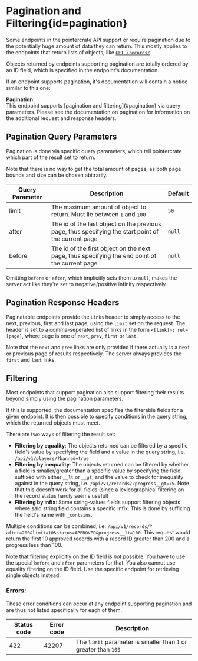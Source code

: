 <div class='panel fade js-scroll-anim' data-anim='fade'>

# Pagination and Filtering{id=pagination}

Some endpoints in the pointercrate API support or require pagination due to the potentially huge amount of data they can return.
This mostly applies to the endpoints that return lists of objects, like [`GET /records/`](/documentation/records/#get-records).

Objects returned by endpoints supporting pagination are totally ordered by an ID field, which is specified in the endpoint's documentation.

If an endpoint supports pagination, it's documentation will contain a notice similar to this one:

<div class='info-green'>
<b>Pagination:</b><br>
This endpoint supports [pagination and filtering](#pagination) via query parameters. Please see the documentation on pagination for information
on the additional request and response headers.
</div>

## Pagination Query Parameters

Pagination is done via specific query parameters, which tell pointercrate which part of the result set to return.

Note that there is no way to get the total amount of pages, as both page bounds and size can be chosen abitrarily.

| Query Parameter | Description                                                                                         | Default                               |
| --------------- | --------------------------------------------------------------------------------------------------- | ------------------------------------- |
| limit           | The maximum amount of object to return. Must lie between `1` and `100`                              | `50`                                    |
| after           | The id of the last object on the previous page, thus specifying the start point of the current page | `null` |
| before          | The id of the first object on the next page, thus specifying the end point of the current page      | `null`  |

Omitting `before` or `after`, which implicitly sets them to `null`, makes the server act like they're set to negative/positive infinity respectively.

## Pagination Response Headers

Paginatable endpoints provide the `Links` header to simply access to the next, previous, first and last page, using the `limit` set on the request.
The header is set to a comma-seperated
list of links in the form `<[link]>; rel=[page]`, where page is one of `next`, `prev`, `first` or `last`.

Note that the `next` and `prev` links are only provided if there actually is a next or previous page of results respectively. The server always provides the `first` and `last` links.

## Filtering

Most endpoints that support pagination also support filtering their results beyond simply using the pagination parameters.

If this is supported, the documentation specifies the filterable fields for a given endpoint.
It is then possible to specify conditions in the query string, which the returned objects must meet.

There are two ways of filtering the result set:

- **Filtering by equality**: The objects returned can be filtered by a specific field's value by specifying the field and a value in the query string, i.e. `/api/v1/players/?banned=true`
- **Filtering by inequality**: The objects returned can be filtered by whether a field is smaller/greater than a specific value by specifying the field,
  suffixed with either `__lt` or `__gt`, and the value to check for inequality against in the query string, i.e. `/api/v1/records/?progress__gt=75`. Note that this doesn't work for all fields (since a lexicographical filtering on the record status hardly seems useful)
- **Filtering by infix**: Some string-values fields support filtering objects where said string field contains a specific infix. This is done by suffixing the field's name with `_contains`.

Multiple conditions can be combined, i.e. `/api/v1/records/?after=200&limit=10&status=APPROVED&progress__lt=100`. This request would return the first 10 approved records with a record ID greater than 200 and a progress less than 100.

Note that filtering explicitly on the ID field is *not* possible. You have to use the special `before` and `after` parameters for that. You also cannot use equality filtering on the ID field. Use the specific endpoint for retrieving single objects instead.

### Errors:

These error conditions can occur at any endpoint supporting pagination and are thus not listed specifically for each of them.

| Status code | Error code | Description                                                     |
| ----------- | ---------- | --------------------------------------------------------------- |
| 422         | 42207      | The `limit` parameter is smaller than `1` or greater than `100` |

</div>

